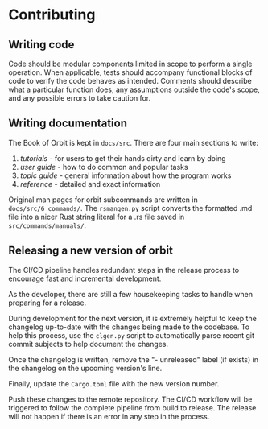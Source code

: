 # Contributing

## Writing code

Code should be modular components limited in scope to perform a single operation. When applicable, tests should accompany functional blocks of code to verify the code behaves as intended. Comments should describe what a particular function does, any assumptions outside the code's scope, and any possible errors to take caution for.

## Writing documentation

The Book of Orbit is kept in `docs/src`. There are four main sections to write:
1. _tutorials_ - for users to get their hands dirty and learn by doing
2. _user guide_ - how to do common and popular tasks
3. _topic guide_ - general information about how the program works
4. _reference_ - detailed and exact information

Original man pages for orbit subcommands are written in `docs/src/6_commands/`. The `rsmangen.py` script converts the formatted .md file into a nicer Rust string literal for a .rs file saved in `src/commands/manuals/`.

## Releasing a new version of orbit

The CI/CD pipeline handles redundant steps in the release process to encourage
fast and incremental development.

As the developer, there are still a few housekeeping tasks to handle when preparing for a release.

During development for the next version, it is extremely helpful to keep the changelog up-to-date with the changes being made to the codebase. To help this process, use the `clgen.py` script to automatically parse recent git commit subjects to help document the changes.

Once the changelog is written, remove the "- unreleased" label (if exists) in the changelog on the upcoming version's line.

Finally, update the `Cargo.toml` file with the new version number.

Push these changes to the remote repository. The CI/CD workflow will be triggered to follow the complete pipeline from build to release. The release will not happen if there is an error in any step in the process.